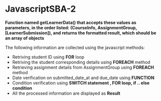# JavascriptSBA-2

**Function named getLearnerData() that accepts these values as parameters, in the order listed: (CourseInfo, AssignmentGroup, [LearnerSubmission]), and returns the formatted result, which should be an array of objects**

The following information are collected using the javascript methods:
- Retriving student ID using **FOR** loop
- Retriving the student corresponding details using **FOREACH** method
- Retrieving assignment details from AssignmentGroup using **FOREACH** method
- Date verification on submitted_date_at and due_date using **FUNCTION**
- Condition verification using **SWITCH statement , FOR loop, if .. else condition**
- All the processed information are displayed as **Result**